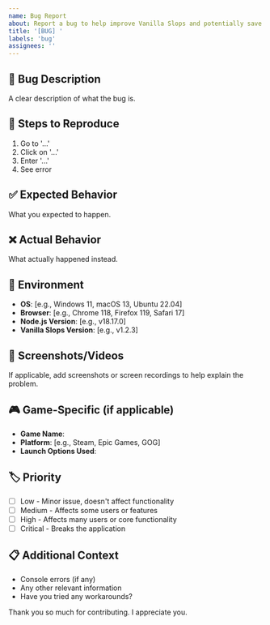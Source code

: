 ```yaml
---
name: Bug Report
about: Report a bug to help improve Vanilla Slops and potentially save the Earth
title: '[BUG] '
labels: 'bug'
assignees: ''
---
```


## 🐛 Bug Description
A clear description of what the bug is.

## 🔄 Steps to Reproduce
1. Go to '...'
2. Click on '...'
3. Enter '...'
4. See error

## ✅ Expected Behavior
What you expected to happen.

## ❌ Actual Behavior
What actually happened instead.

## 📱 Environment
- **OS**: [e.g., Windows 11, macOS 13, Ubuntu 22.04]
- **Browser**: [e.g., Chrome 118, Firefox 119, Safari 17]
- **Node.js Version**: [e.g., v18.17.0]
- **Vanilla Slops Version**: [e.g., v1.2.3]

## 📸 Screenshots/Videos
If applicable, add screenshots or screen recordings to help explain the problem.

## 🎮 Game-Specific (if applicable)
- **Game Name**: 
- **Platform**: [e.g., Steam, Epic Games, GOG]
- **Launch Options Used**: 

## 🏷️ Priority
- [ ] Low - Minor issue, doesn't affect functionality
- [ ] Medium - Affects some users or features
- [ ] High - Affects many users or core functionality
- [ ] Critical - Breaks the application

## 📋 Additional Context
- Console errors (if any)
- Any other relevant information
- Have you tried any workarounds?

Thank you so much for contributing. I appreciate you.